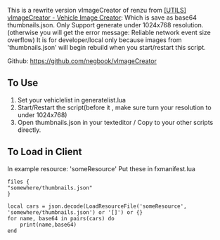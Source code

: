 

This is a rewrite version vImageCreator of renzu from [[UTILS] vImageCreator - Vehicle Image Creator](https://forum.cfx.re/t/utils-vimagecreator-vehicle-image-creator/4775850):
Which is save as base64 thumbnails.json.
Only Support generate under 1024x768 resolution.(otherwise you will get the error message: Reliable network event size overflow) 
It is for developer/local only because images from 'thumbnails.json' will begin rebuild when you start/restart this script.

Github: https://github.com/negbook/vImageCreator

## To Use
1. Set your vehiclelist in generatelist.lua
2. Start/Restart the script(before it , make sure turn your resolution to under 1024x768)
3. Open thumbnails.json in your texteditor / Copy to your other scripts directly.

## To Load in Client

In example resource: 'someResource'
Put these in fxmanifest.lua
```
files {
"somewhere/thumbnails.json"
}
```

```
local cars = json.decode(LoadResourceFile('someResource', 'somewhere/thumbnails.json') or '[]') or {}
for name, base64 in pairs(cars) do 
    print(name,base64)
end 
```
